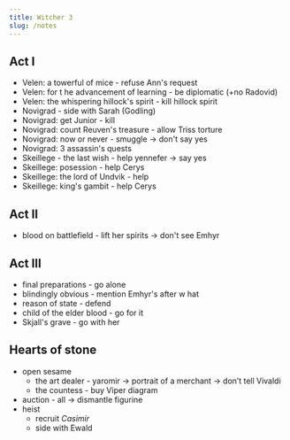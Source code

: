 ```yaml
---
title: Witcher 3
slug: /notes
---
```


## Act I

* Velen: a towerful of mice - refuse Ann's request
* Velen: for t he advancement of learning - be diplomatic (+no Radovid)
* Velen: the whispering hillock's spirit - kill hillock spirit
* Novigrad - side with Sarah (Godling)
* Novigrad: get Junior - kill
* Novigrad: count Reuven's treasure - allow Triss torture
* Novigrad: now or never - smuggle -> don't say yes
* Novigrad: 3 assassin's quests
* Skeillege - the last wish - help yennefer -> say yes
* Skeillege: posession - help Cerys
* Skeillege: the lord of Undvik - help
* Skeillege: king's gambit - help Cerys

## Act II

* blood on battlefield - lift her spirits -> don't see Emhyr

## Act III

* final preparations - go alone
* blindingly obvious - mention Emhyr's after w hat
* reason of state - defend
* child of the elder blood - go for it
* Skjall's grave - go with her

## Hearts of stone

* open sesame
  * the art dealer - yaromir → portrait of a merchant → don’t tell Vivaldi
  * the countess - buy Viper diagram
* auction - all → dismantle figurine
* heist
  * recruit *Casimir*
  * side with Ewald
